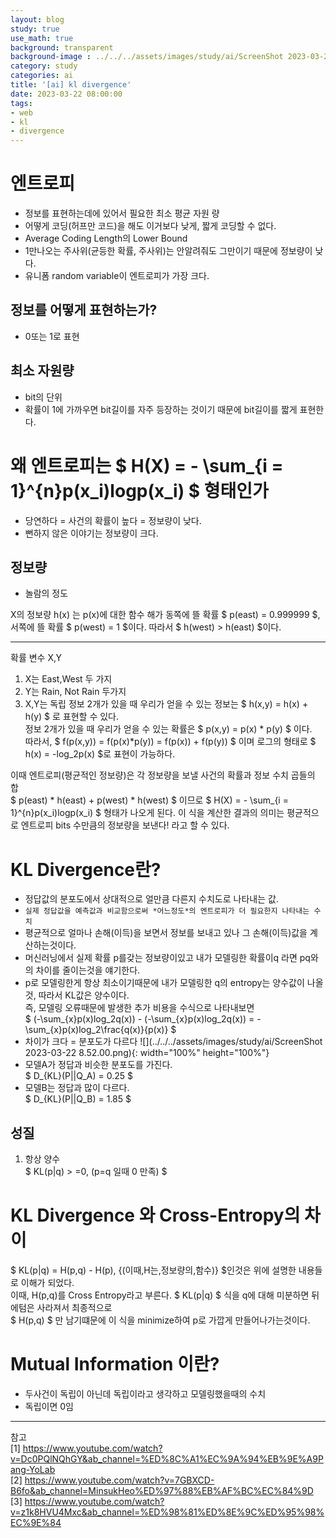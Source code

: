 ```yaml
---
layout: blog
study: true
use_math: true
background: transparent
background-image : ../../../assets/images/study/ai/ScreenShot 2023-03-22 8.52.00.png
category: study
categories: ai
title: '[ai] kl divergence'
date: 2023-03-22 08:00:00
tags:
- web
- kl
- divergence
---
```



# 엔트로피
- 정보를 표현하는데에 있어서 필요한 최소 평균 자원 량
- 어떻게 코딩(허프만 코드)을 해도 이거보다 낮게, 짧게 코딩할 수 없다.
- Average Coding Length의 Lower Bound
- 1만나오는 주사위(균등한 확률, 주사위)는 안알려줘도 그만이기 때문에 정보량이 낮다.
- 유니폼 random variable이 엔트로피가 가장 크다.
## 정보를 어떻게 표현하는가?
- 0또는 1로 표현

## 최소 자원량
- bit의 단위
- 확률이 1에 가까우면 bit길이를 자주 등장하는 것이기 때문에 bit길이를 짧게 표현한다.

# 왜 엔트로피는 $ H(X) = - \sum_{i = 1}^{n}p(x_i)logp(x_i) $ 형태인가

- 당연하다 = 사건의 확률이 높다 = 정보량이 낮다.
- 뻔하지 않은 이야기는 정보량이 크다.

## 정보량
- 놀람의 정도

X의 정보량 h(x) 는 p(x)에 대한 함수
해가 동쪽에 뜰 확률 $ p(east) = 0.999999 $, 서쪽에 뜰 확률 $ p(west) = 1 $이다. 따라서 $ h(west) > h(east) $이다.

---

확률 변수 X,Y  
1. X는 East,West 두 가지
2. Y는 Rain, Not Rain 두가지
3. X,Y는 독립
정보 2개가 있을 때 우리가 얻을 수 있는 정보는 $ h(x,y) = h(x) + h(y) $ 로 표현할 수 있다.  
정보 2개가 있을 때 우리가 얻을 수 있는 확률은 $ p(x,y) = p(x) * p(y) $ 이다.  
따라서, $ f(p(x,y)) = f(p(x)*p(y)) = f(p(x)) + f(p(y)) $ 이며 로그의 형태로 $ h(x) = -log_2p(x) $로 표현이 가능하다.

이때 엔트로피(평균적인 정보량)은 각 정보량을 보낼 사건의 확률과 정보 수치 곱들의 합  
$ p(east) * h(east) + p(west) * h(west) $ 이므로 $ H(X) = - \sum_{i = 1}^{n}p(x_i)logp(x_i) $ 형태가 나오게 된다.
이 식을 계산한 결과의 의미는 평균적으로 엔트로피 bits 수만큼의 정보량을 보낸다! 라고 할 수 있다. 

# KL Divergence란?
- 정답값의 분포도에서 상대적으로 얼만큼 다른지 수치도로 나타내는 값.
- `실제 정답값을 예측값과 비교함으로써 *어느정도*의 엔트로피가 더 필요한지 나타내는 수치`
- 평균적으로 얼마나 손해(이득)을 보면서 정보를 보내고 있나 그 손해(이득)값을 계산하는것이다.
- 머신러닝에서 실제 확률 p를갖는 정보량이있고 내가 모델링한 확률이q 라면 pq와의 차이를 줄이는것을 얘기한다.  
- p로 모델링한게 항상 최소이기때문에 내가 모델링한 q의 entropy는 양수값이 나올것, 따라서 KL값은 양수이다.  
즉, 모델링 오류때문에 발생한 추가 비용을 수식으로 나타내보면  
$ (-\sum_{x}p(x)log_2q(x)) - (-\sum_{x}p(x)log_2q(x)) = -\sum_{x}p(x)log_2\frac{q(x)}{p(x)} $
- 차이가 크다  = 분포도가 다르다
  ![](../../../assets/images/study/ai/ScreenShot 2023-03-22 8.52.00.png){: width="100%" height="100%"}
- 모델A가 정답과 비슷한 분포도를 가진다.  
$ D_{KL}(P||Q_A) = 0.25 $
- 모델B는 정답과 많이 다르다.  
$ D_{KL}(P||Q_B) = 1.85 $ 

## 성질
1. 항상 양수  
$ KL(p|q) > =0, (p=q 일때 0 만족) $

# KL Divergence 와 Cross-Entropy의 차이
$ KL(p|q) = H(p,q) - H(p), {(이때\,H는\,정보량의\,함수)} $인것은 위에 설명한 내용들로 이해가 되었다.  
이때, H(p,q)를 Cross Entropy라고 부른다. $ KL(p|q) $ 식을 q에 대해 미분하면 뒤에텀은 사라져서 최종적으로  
$ H(p,q) $ 만 남기떄문에 이 식을 minimize하여 p로 가깝게 만들어나가는것이다.

# Mutual Information 이란?
- 두사건이 독립이 아닌데 독립이라고 생각하고 모델링했을때의 수치
- 독립이면 0임

---
참고  
[1] https://www.youtube.com/watch?v=Dc0PQlNQhGY&ab_channel=%ED%8C%A1%EC%9A%94%EB%9E%A9Pang-YoLab  
[2] https://www.youtube.com/watch?v=7GBXCD-B6fo&ab_channel=MinsukHeo%ED%97%88%EB%AF%BC%EC%84%9D  
[3] https://www.youtube.com/watch?v=z1k8HVU4Mxc&ab_channel=%ED%98%81%ED%8E%9C%ED%95%98%EC%9E%84 